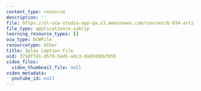 ```yaml
---
content_type: resource
description: ''
file: https://ol-ocw-studio-app-qa.s3.amazonaws.com/courses/6-034-artificial-intelligence-fall-2010/375df741d5705ed5a9c3da9345bbf855_leXa7EKUPFk.vtt
file_type: application/x-subrip
learning_resource_types: []
ocw_type: OCWFile
resourcetype: Other
title: 3play caption file
uid: 375df741-d570-5ed5-a9c3-da9345bbf855
video_files:
  video_thumbnail_file: null
video_metadata:
  youtube_id: null
---
```

